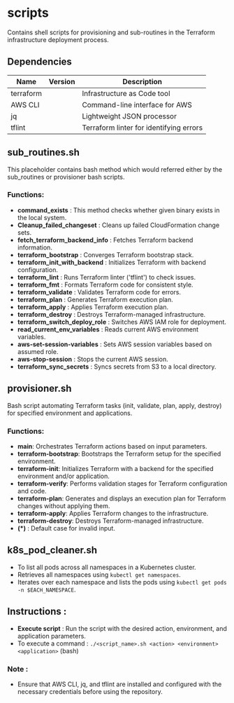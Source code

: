 # scripts

Contains shell scripts for provisioning and sub-routines in the Terraform infrastructure deployment process.

## Dependencies

| Name       | Version | Description                               |
|------------|---------|-------------------------------------------|
| terraform  |         | Infrastructure as Code tool               |
| AWS CLI    |         | Command-line interface for AWS            |
| jq         |         | Lightweight JSON processor                |
| tflint     |         | Terraform linter for identifying errors   |



## sub_routines.sh

This placeholder contains bash method which would referred either by the sub_routines or provisioner bash scripts.

### Functions:

- **command_exists** : This method checks whether given binary exists in the local system.
- **Cleanup_failed_changeset** : Cleans up failed CloudFormation change sets.
- **fetch_terraform_backend_info** : Fetches Terraform backend information.
- **terraform_bootstrap** : Converges Terraform bootstrap stack.
- **terraform_init_with_backend** : Initializes Terraform with backend configuration.
- **terraform_lint** : Runs Terraform linter ('tflint') to check issues.
- **terraform_fmt** : Formats Terraform code for consistent style.
- **terraform_validate** : Validates Terraform code for errors.
- **terraform_plan** : Generates Terraform execution plan.
- **terraform_apply** : Applies Terraform execution plan.
- **terraform_destroy** : Destroys Terraform-managed infrastructure.
- **terraform_switch_deploy_role** : Switches AWS IAM role for deployment.	
- **read_current_env_variables** : Reads current AWS environment variables.
- **aws-set-session-variables** : Sets AWS session variables based on assumed role.
- **aws-stop-session** : Stops the current AWS session.
- **terraform_sync_secrets** : Syncs secrets from S3 to a local directory.

## provisioner.sh

Bash script automating Terraform tasks (init, validate, plan, apply, destroy) for specified environment and applications.

### Functions:

- **main**: Orchestrates Terraform actions based on input parameters.
- **terraform-bootstrap**: Bootstraps the Terraform setup for the specified environment.
- **terraform-init**: Initializes Terraform with a backend for the specified environment and/or application.
- **terraform-verify**: Performs validation stages for Terraform configuration and code.
- **terraform-plan**: Generates and displays an execution plan for Terraform changes without applying them.
- **terraform-apply**: Applies Terraform changes to the infrastructure.
- **terraform-destroy**: Destroys Terraform-managed infrastructure.
- **(*)** : Default case for invalid input.

## k8s_pod_cleaner.sh

- To list all pods across all namespaces in a Kubernetes cluster.
- Retrieves all namespaces using `kubectl get namespaces`.
- Iterates over each namespace and lists the pods using `kubectl get pods -n $EACH_NAMESPACE`.

## Instructions : 

- **Execute script** : Run the script with the desired action, environment, and application parameters.
- To execute a command :  `./<script_name>.sh <action> <environment> <application>`  (bash) 

### Note :

- Ensure that AWS CLI, jq, and tflint are installed and configured with the necessary credentials before using the repository.



